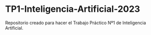 # TP1-Inteligencia-Artificial-2023
Repositorio creado para hacer el Trabajo Práctico Nº1 de Inteligencia Artificial.
